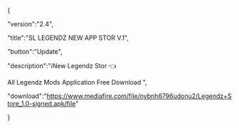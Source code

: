 {

 "version":"2.4",

 "title":"SL LEGENDZ NEW APP STOR V.1",

 "button":"Update",

 "description":"ℹ️New Legendz Stor 👈

All Legendz Mods Application Free Download
",

 "download":"https://www.mediafire.com/file/nybnh6796udonu2/Legendz+Store_1.0-signed.apk/file"

}
